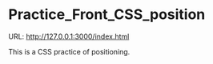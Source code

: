 # Practice_Front_CSS_position
URL: http://127.0.0.1:3000/index.html


This is a CSS practice of positioning.
